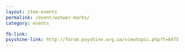 ```yaml
---
layout: item-events
permalink: /event/watwer-marks/
category: events

fb-link: 
psyshine-link: http://forum.psyshine.org.ua/viewtopic.php?t=8475
---
```


